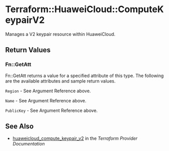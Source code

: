 # Terraform::HuaweiCloud::ComputeKeypairV2

Manages a V2 keypair resource within HuaweiCloud.

## Return Values

### Fn::GetAtt

Fn::GetAtt returns a value for a specified attribute of this type. The following are the available attributes and sample return values.

`Region` - See Argument Reference above.

`Name` - See Argument Reference above.

`PublicKey` - See Argument Reference above.

## See Also

* [huaweicloud_compute_keypair_v2](https://www.terraform.io/docs/providers/huaweicloud/r/compute_keypair_v2.html) in the _Terraform Provider Documentation_